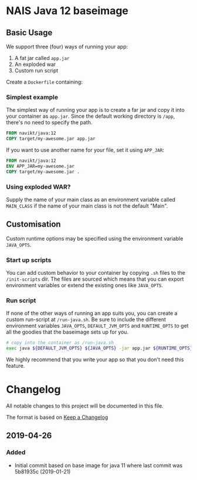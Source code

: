 NAIS Java 12 baseimage
=====================

Basic Usage
---------------------

We support three (four) ways of running your app:

1. A fat jar called `app.jar`
2. An exploded war
3. Custom run script

Create a `Dockerfile` containing:

### Simplest example
The simplest way of running your app is to create a far jar and copy it into your container as `app.jar`.
Since the default working directory is `/app`, there's no need to specify the path.

```Dockerfile
FROM navikt/java:12
COPY target/my-awesome.jar app.jar
```

If you want to use another name for your file, set it using `APP_JAR`:

```Dockerfile
FROM navikt/java:12
ENV APP_JAR=my-awesome.jar
COPY target/my-awesome.jar .
```

### Using exploded WAR?

Supply the name of your main class as an environment variable called
`MAIN_CLASS` if the name of your main class is not the default "Main".

## Customisation

Custom runtime options may be specified using the environment variable `JAVA_OPTS`.

### Start up scripts

You can add custom behavior to your container by copying `.sh` files
to the `/init-scripts` dir. The files are sourced which means that
you can export environment variables or extend the existing ones like `JAVA_OPTS`.

### Run script

If none of the other ways of running an app suits you, you can create a custom run-script
at `/run-java.sh`. Be sure to include the different environment variables
`JAVA_OPTS`, `DEFAULT_JVM_OPTS` and `RUNTIME_OPTS` to get all the goodies
that the baseimage sets up for you.

```bash
# copy into the container as /run-java.sh
exec java ${DEFAULT_JVM_OPTS} ${JAVA_OPTS} -jar app.jar ${RUNTIME_OPTS} $@
```

We highly recommend that you write your app so that you don't need this feature.

# Changelog
All notable changes to this project will be documented in this file.

The format is based on [Keep a Changelog](http://keepachangelog.com/en/1.0.0/)

## 2019-04-26

### Added
- Initial commit based on base image for java 11 where last commit was 5b81935c (2019-01-21)

